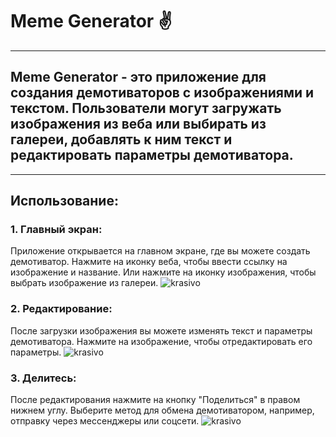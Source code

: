 # **Meme Generator** :v:
___
## Meme Generator - это приложение для создания демотиваторов с изображениями и текстом. Пользователи могут загружать изображения из веба или выбирать из галереи, добавлять к ним текст и редактировать параметры демотиватора.
____
## Использование:
### 1. Главный экран:
 Приложение открывается на главном экране, где вы можете создать демотиватор.
Нажмите на иконку веба, чтобы ввести ссылку на изображение и название.
Или нажмите на иконку изображения, чтобы выбрать изображение из галереи.
![krasivo](https://private-user-images.githubusercontent.com/147149631/306380755-07c75e1e-8c34-4148-9644-5b12e2d50d3e.png?jwt=eyJhbGciOiJIUzI1NiIsInR5cCI6IkpXVCJ9.eyJpc3MiOiJnaXRodWIuY29tIiwiYXVkIjoicmF3LmdpdGh1YnVzZXJjb250ZW50LmNvbSIsImtleSI6ImtleTUiLCJleHAiOjE3MDg0NTQ4MTIsIm5iZiI6MTcwODQ1NDUxMiwicGF0aCI6Ii8xNDcxNDk2MzEvMzA2MzgwNzU1LTA3Yzc1ZTFlLThjMzQtNDE0OC05NjQ0LTViMTJlMmQ1MGQzZS5wbmc_WC1BbXotQWxnb3JpdGhtPUFXUzQtSE1BQy1TSEEyNTYmWC1BbXotQ3JlZGVudGlhbD1BS0lBVkNPRFlMU0E1M1BRSzRaQSUyRjIwMjQwMjIwJTJGdXMtZWFzdC0xJTJGczMlMkZhd3M0X3JlcXVlc3QmWC1BbXotRGF0ZT0yMDI0MDIyMFQxODQxNTJaJlgtQW16LUV4cGlyZXM9MzAwJlgtQW16LVNpZ25hdHVyZT0wYTVhMzg1M2M0Yzg5NWZiZThmMGM1ZDc1MDliMDQ2OTY5ODFmOTQ2OGFkYWYzYzdlMWViZDA1YzEyNTNjMjVkJlgtQW16LVNpZ25lZEhlYWRlcnM9aG9zdCZhY3Rvcl9pZD0wJmtleV9pZD0wJnJlcG9faWQ9MCJ9.SHx-rh4fyef_WbsLRKq-c4EgMxM6xMIaqnc_vdUvSKc)
### 2. Редактирование:

 После загрузки изображения вы можете изменять текст и параметры демотиватора.
Нажмите на изображение, чтобы отредактировать его параметры.
![krasivo](https://private-user-images.githubusercontent.com/147149631/306382447-c85ab202-ed28-4661-a101-05ea84ad6850.png?jwt=eyJhbGciOiJIUzI1NiIsInR5cCI6IkpXVCJ9.eyJpc3MiOiJnaXRodWIuY29tIiwiYXVkIjoicmF3LmdpdGh1YnVzZXJjb250ZW50LmNvbSIsImtleSI6ImtleTUiLCJleHAiOjE3MDg0NTU1NDksIm5iZiI6MTcwODQ1NTI0OSwicGF0aCI6Ii8xNDcxNDk2MzEvMzA2MzgyNDQ3LWM4NWFiMjAyLWVkMjgtNDY2MS1hMTAxLTA1ZWE4NGFkNjg1MC5wbmc_WC1BbXotQWxnb3JpdGhtPUFXUzQtSE1BQy1TSEEyNTYmWC1BbXotQ3JlZGVudGlhbD1BS0lBVkNPRFlMU0E1M1BRSzRaQSUyRjIwMjQwMjIwJTJGdXMtZWFzdC0xJTJGczMlMkZhd3M0X3JlcXVlc3QmWC1BbXotRGF0ZT0yMDI0MDIyMFQxODU0MDlaJlgtQW16LUV4cGlyZXM9MzAwJlgtQW16LVNpZ25hdHVyZT02MjhjZjc3ZmNkZjUzNmU4MzdhZTFkMGIwYTIzZjliNDc1NjhjYTMyZjRjMGFmN2M4ZDhkM2IxN2FhMzA4ZmNlJlgtQW16LVNpZ25lZEhlYWRlcnM9aG9zdCZhY3Rvcl9pZD0wJmtleV9pZD0wJnJlcG9faWQ9MCJ9.9mq4xGuGVXYT8oaSgssR4gi6dAU0r9j73w90924siZ4)
### 3. Делитесь:
После редактирования нажмите на кнопку "Поделиться" в правом нижнем углу.
Выберите метод для обмена демотиватором, например, отправку через мессенджеры или соцсети.
![krasivo](https://private-user-images.githubusercontent.com/147149631/306382474-370706a4-f0ad-484c-9948-c7f45db8cd61.png?jwt=eyJhbGciOiJIUzI1NiIsInR5cCI6IkpXVCJ9.eyJpc3MiOiJnaXRodWIuY29tIiwiYXVkIjoicmF3LmdpdGh1YnVzZXJjb250ZW50LmNvbSIsImtleSI6ImtleTUiLCJleHAiOjE3MDg0NTU1NDksIm5iZiI6MTcwODQ1NTI0OSwicGF0aCI6Ii8xNDcxNDk2MzEvMzA2MzgyNDc0LTM3MDcwNmE0LWYwYWQtNDg0Yy05OTQ4LWM3ZjQ1ZGI4Y2Q2MS5wbmc_WC1BbXotQWxnb3JpdGhtPUFXUzQtSE1BQy1TSEEyNTYmWC1BbXotQ3JlZGVudGlhbD1BS0lBVkNPRFlMU0E1M1BRSzRaQSUyRjIwMjQwMjIwJTJGdXMtZWFzdC0xJTJGczMlMkZhd3M0X3JlcXVlc3QmWC1BbXotRGF0ZT0yMDI0MDIyMFQxODU0MDlaJlgtQW16LUV4cGlyZXM9MzAwJlgtQW16LVNpZ25hdHVyZT1jZDczMmJhNjdjM2E4YzJmZmM5NTc2YzJhYmYzYTcxNzdkYTRhZjBhZjZkMDE3NjNjZGVmNTdmNjY0ZGUzMTcxJlgtQW16LVNpZ25lZEhlYWRlcnM9aG9zdCZhY3Rvcl9pZD0wJmtleV9pZD0wJnJlcG9faWQ9MCJ9.ORND6OzKVo15r6H-_kulzgRNRxliElhWzvxKoDklXc0)
